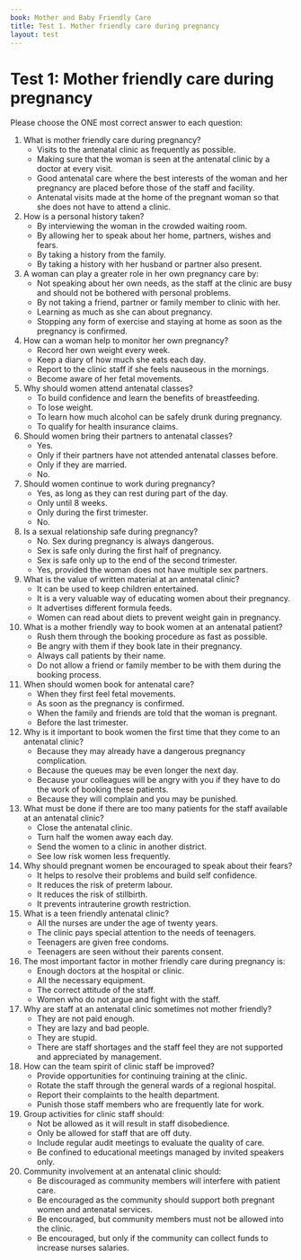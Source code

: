 ```yaml
---
book: Mother and Baby Friendly Care
title: Test 1. Mother friendly care during pregnancy
layout: test
---
```


# Test 1: Mother friendly care during pregnancy

Please choose the ONE most correct answer to each question:

1.	What is mother friendly care during pregnancy?
	-	Visits to the antenatal clinic as frequently as possible.
	-	Making sure that the woman is seen at the antenatal clinic by a doctor at every visit.
	+	Good antenatal care where the best interests of the woman and her pregnancy are placed before those of the staff and facility.
	-	Antenatal visits made at the home of the pregnant woman so that she does not have to attend a clinic.
2.	How is a personal history taken?
	-	By interviewing the woman in the crowded waiting room.
	+	By allowing her to speak about her home, partners, wishes and fears.
	-	By taking a history from the family.
	-	By taking a history with her husband or partner also present.
3.	A woman can play a greater role in her own pregnancy care by:
	-	Not speaking about her own needs, as the staff at the clinic are busy and should not be bothered with personal problems.
	-	By not taking a friend, partner or family member to clinic with her.
	+	Learning as much as she can about pregnancy.
	-	Stopping any form of exercise and staying at home as soon as the pregnancy is confirmed.
4.	How can a woman help to monitor her own pregnancy?
	-	Record her own weight every week.
	-	Keep a diary of how much she eats each day.
	-	Report to the clinic staff if she feels nauseous in the mornings.
	+	Become aware of her fetal movements.
5.	Why should women attend antenatal classes?
	+	To build confidence and learn the benefits of breastfeeding.
	-	To lose weight.
	-	To learn how much alcohol can be safely drunk during pregnancy.
	-	To qualify for health insurance claims.
6.	Should women bring their partners to antenatal classes?
	+	Yes.
	-	Only if their partners have not attended antenatal classes before.
	-	Only if they are married.
	-	No.
7.	Should women continue to work during pregnancy?
	+	Yes, as long as they can rest during part of the day.
	-	Only until 8 weeks.
	-	Only during the first trimester.
	-	No.
8.	Is a sexual relationship safe during pregnancy?
	-	No. Sex during pregnancy is always dangerous.
	-	Sex is safe only during the first half of pregnancy.
	-	Sex is safe only up to the end of the second trimester.
	+	Yes, provided the woman does not have multiple sex partners.
9.	What is the value of written material at an antenatal clinic?
	-	It can be used to keep children entertained.
	+	It is a very valuable way of educating women about their pregnancy.
	-	It advertises different formula feeds.
	-	Women can read about diets to prevent weight gain in pregnancy.
10.	What is a mother friendly way to book women at an antenatal patient?
	-	Rush them through the booking procedure as fast as possible.
	-	Be angry with them if they book late in their pregnancy.
	+	Always call patients by their name.
	-	Do not allow a friend or family member to be with them during the booking process.
11.	When should women book for antenatal care?
	-	When they first feel fetal movements.
	+	As soon as the pregnancy is confirmed.
	-	When the family and friends are told that the woman is pregnant.
	-	Before the last trimester.
12.	Why is it important to book women the first time that they come to an antenatal clinic?
	+	Because they may already have a dangerous pregnancy complication.
	-	Because the queues may be even longer the next day.
	-	Because your colleagues will be angry with you if they have to do the work of booking these patients.
	-	Because they will complain and you may be punished.
13.	What must be done if there are too many patients for the staff available at an antenatal clinic?
	-	Close the antenatal clinic.
	-	Turn half the women away each day.
	-	Send the women to a clinic in another district.
	+	See low risk women less frequently.
14.	Why should pregnant women be encouraged to speak about their fears?
	+	It helps to resolve their problems and build self confidence.
	-	It reduces the risk of preterm labour.
	-	It reduces the risk of stillbirth.
	-	It prevents intrauterine growth restriction.
15.	What is a teen friendly antenatal clinic?
	-	All the nurses are under the age of twenty years.
	+	The clinic pays special attention to the needs of teenagers.
	-	Teenagers are given free condoms.
	-	Teenagers are seen without their parents consent.
16.	The most important factor in mother friendly care during pregnancy is:
	-	Enough doctors at the hospital or clinic.
	-	All the necessary equipment.
	+	The correct attitude of the staff.
	-	Women who do not argue and fight with the staff.
17.	Why are staff at an antenatal clinic sometimes not mother friendly?
	-	They are not paid enough.
	-	They are lazy and bad people.
	-	They are stupid.
	+	There are staff shortages and the staff feel they are not supported and appreciated by management.
18.	How can the team spirit of clinic staff be improved?
	+	Provide opportunities for continuing training at the clinic.
	-	Rotate the staff through the general wards of a regional hospital.
	-	Report their complaints to the health department.
	-	Punish those staff members who are frequently late for work.
19.	Group activities for clinic staff should:
	-	Not be allowed as it will result in staff disobedience.
	-	Only be allowed for staff that are off duty.
	+	Include regular audit meetings to evaluate the quality of care.
	-	Be confined to educational meetings managed by invited speakers only.
20.	Community involvement at an antenatal clinic should:
	-	Be discouraged as community members will interfere with patient care.
	+	Be encouraged as the community should support both pregnant women and antenatal services.
	-	Be encouraged, but community members must not be allowed into the clinic.
	-	Be encouraged, but only if the community can collect funds to increase nurses salaries.
